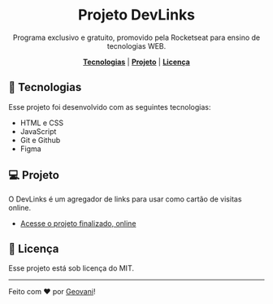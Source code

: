 
<h1 align="center">Projeto DevLinks</h1>
<p align="center">
  Programa exclusivo e gratuito, promovido pela Rocketseat para ensino de tecnologias WEB.
</p>

<p align="center">
  <a href="#tecnologias"><strong>Tecnologias</strong></a> |
  <a href="#projeto"><strong>Projeto</strong></a> |
  <a href="#licença"><strong>Licença</strong></a>
</p>

## 🚀 Tecnologias
Esse projeto foi desenvolvido com as seguintes tecnologias:

- HTML e CSS
- JavaScript
- Git e Github
- Figma

## 💻 Projeto
O DevLinks é um agregador de links para usar como cartão de visitas online.

- [Acesse o projeto finalizado, online](https://geovanigaldino.github.io/projeto-devlinks/)

## 📝 Licença
Esse projeto está sob licença do MIT.

---

Feito com ♥ por [Geovani]([https://www.instagram.com/geovaniigs/])! 
